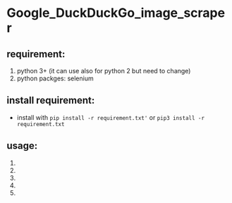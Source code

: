 # Google_DuckDuckGo_image_scraper

## requirement:
  1. python 3+ (it can use also for python 2 but need to change)
  2. python packges: selenium 

## install requirement:
- install with `pip install -r requirement.txt'` or `pip3 install -r requirement.txt` 

## usage:
1. 
2. 
3. 
4. 
5. 
